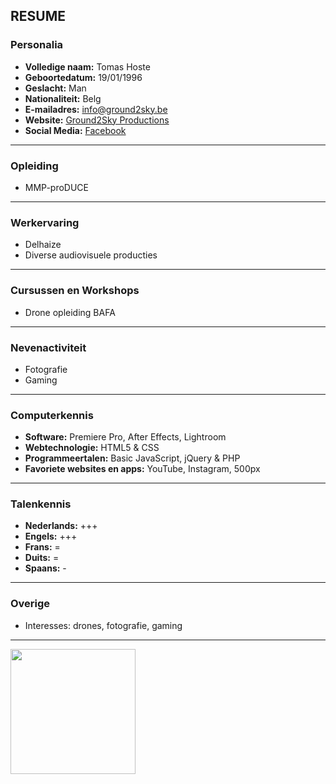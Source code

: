 ## RESUME



### Personalia <br>
- **Volledige naam:** Tomas Hoste <br>
- **Geboortedatum:** 19/01/1996 <br>
- **Geslacht:** Man <br>
- **Nationaliteit:** Belg <br>
- **E-mailadres:** info@ground2sky.be <br>
- **Website:** <a href="www.ground2sky.be" target="_blank">Ground2Sky Productions</a> <br>
- **Social Media:** <a href="www.facebook.com/ground2sky" target="_blank">Facebook</a> <br>

---

### Opleiding <br> 
- MMP-proDUCE <br>

---

### Werkervaring
- Delhaize <br>
- Diverse audiovisuele producties <br>

---

### Cursussen en Workshops
- Drone opleiding BAFA <br>

---

### Nevenactiviteit
- Fotografie <br>
- Gaming <br>

---

### Computerkennis <br>
- **Software:** Premiere Pro, After Effects, Lightroom <br>
- **Webtechnologie:** HTML5 & CSS <br>
- **Programmeertalen:** Basic JavaScript, jQuery & PHP <br>
- **Favoriete websites en apps:** YouTube, Instagram, 500px <br>

---

### Talenkennis
- **Nederlands:** +++ <br>
- **Engels:** +++ <br>
- **Frans:** = <br>
- **Duits:** = <br>
- **Spaans:** - <br>

---

### Overige <br>
- Interesses: drones, fotografie, gaming <br>

---

<img src="https://scontent-bru2-1.xx.fbcdn.net/v/t1.0-9/11705132_1277229418960768_7102915383251889449_n.jpg?oh=f38f9abfa96167db88a597ce7eb63492&oe=5864D13A" width="200">